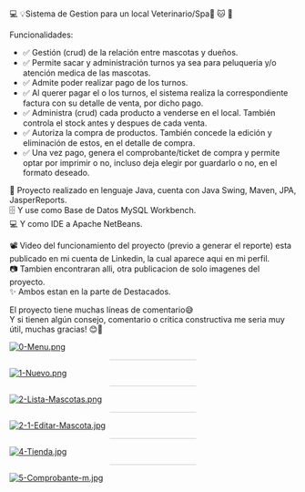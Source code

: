 💻 💡Sistema de Gestion para un local Veterinario/Spa🐶 🐱 🐾 

Funcionalidades:
 <ul>
  <li>✅ Gestión (crud) de la relación entre mascotas y dueños.</li>
  <li>✅ Permite sacar y administración turnos ya sea para peluqueria y/o atención medica de las mascotas.</li>
  <li>✅ Admite poder realizar pago de los turnos.</li>
  <li>✅ Al querer pagar el o los turnos, el sistema realiza la correspondiente factura con su detalle de venta, por dicho pago.</li>
  <li>✅ Administra (crud) cada producto a venderse en el local. También controla el stock antes y despues de cada venta.</li>
  <li>✅ Autoriza la compra de productos. También concede la edición y eliminación de estos, en el detalle de compra.</li>
  <li>✅ Una vez pago, genera el comprobante/ticket de compra y permite optar por imprimir o no, incluso deja elegir por guardarlo o no, en el formato deseado.<br></li>
</ul>

🧠 Proyecto realizado en lenguaje Java, cuenta con Java Swing, Maven, JPA, JasperReports.<br>
🗄️ Y use como Base de Datos MySQL Workbench.<br>
💻 Y como IDE a Apache NetBeans.

📽 Video del funcionamiento del proyecto (previo a generar el reporte) esta publicado en mi cuenta de Linkedin, la cual aparece aqui en mi perfil.<br>
📷 Tambien encontraran alli, otra publicacion de solo imagenes del proyecto.<br>
✨ Ambos estan en la parte de Destacados.

El proyecto tiene muchas líneas de comentario😅<br>
Y si tienen algún consejo, comentario o critica constructiva me seria muy útil, muchas gracias! 😊🌙<br>

[![0-Menu.png](https://i.postimg.cc/1XtwHJsX/0-Menu.png)](https://postimg.cc/2bs1jdqN)

<hr style="width: 30%; height: 1px; background-color: #ccc; border: none; margin: auto;">

[![1-Nuevo.png](https://i.postimg.cc/Vvr5vTzq/1-Nuevo.png)](https://postimg.cc/30h3bt4N)

<hr style="width: 30%; height: 1px; background-color: #ccc; border: none; margin: auto;">

[![2-Lista-Mascotas.png](https://i.postimg.cc/9fQTPcVV/2-Lista-Mascotas.png)](https://postimg.cc/jDBLt0Lk)

<hr style="width: 30%; height: 1px; background-color: #ccc; border: none; margin: auto;">

[![2-1-Editar-Mascota.jpg](https://i.postimg.cc/k4kbd8SX/2-1-Editar-Mascota.jpg)](https://postimg.cc/r0Nm1Dgv)

<hr style="width: 30%; height: 1px; background-color: #ccc; border: none; margin: auto;">

[![4-Tienda.jpg](https://i.postimg.cc/Kvb1rmrV/4-Tienda.jpg)](https://postimg.cc/py0VPbSY)

<hr style="width: 30%; height: 1px; background-color: #ccc; border: none; margin: auto;">

[![5-Comprobante-m.jpg](https://i.postimg.cc/9MthWHRR/5-Comprobante-m.jpg)](https://postimg.cc/ZBRgcgL4)






